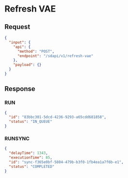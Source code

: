 # Refresh VAE

## Request

```json
{
  "input": {
    "api": {
      "method": "POST",
      "endpoint": "/sdapi/v1/refresh-vae"
    },
    "payload": {}
  }
}
```

## Response

### RUN

```json
{
  "id": "83bbc301-5dcd-4236-9293-a65cdd681858",
  "status": "IN_QUEUE"
}
```

### RUNSYNC

```json
{
  "delayTime": 1343,
  "executionTime": 85,
  "id": "sync-f365e0bf-5804-479b-b3f0-1fb4ea1a7f6b-e1",
  "status": "COMPLETED"
}
```